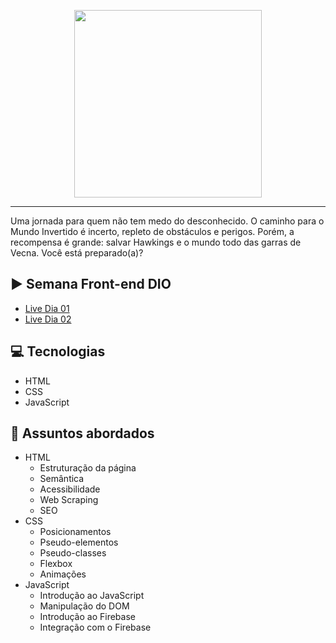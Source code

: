 <p align="center">
    <img width="300" src="https://micheleambrosio.github.io/semana-frontend-mundo-invertido/assets/images/banner/logo.svg">
</p>

-------
Uma jornada para quem não tem medo do desconhecido. O caminho para o Mundo Invertido é incerto, repleto de obstáculos e perigos. Porém, a recompensa é grande: salvar Hawkings e o mundo todo das garras de Vecna. Você está preparado(a)? 

## ▶️ Semana Front-end DIO
- [Live Dia 01](https://www.youtube.com/watch?v=FZgIQUDn8zo)
- [Live Dia 02](https://www.youtube.com/watch?v=WHbhgxJLbN4)
## 💻 Tecnologias
- HTML
- CSS
- JavaScript

## 💬 Assuntos abordados
- HTML
    - Estruturação da página 
    - Semântica
    - Acessibilidade
    - Web Scraping
    - SEO
- CSS
    - Posicionamentos
    - Pseudo-elementos
    - Pseudo-classes
    - Flexbox
    - Animações 
- JavaScript
    - Introdução ao JavaScript
    - Manipulação do DOM
    - Introdução ao Firebase
    - Integração com o Firebase
